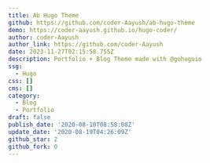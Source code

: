 ```yaml
---
title: Ab Hugo Theme
github: https://github.com/coder-Aayush/ab-hugo-theme
demo: https://coder-aayush.github.io/hugo-coder/
author: coder-Aayush
author_link: https://github.com/coder-Aayush
date: 2023-11-27T02:15:58.755Z
description: Portfolio + Blog Theme made with @gohugoio
ssg:
  - Hugo
css: []
cms: []
category:
  - Blog
  - Portfolio
draft: false
publish_date: '2020-08-10T08:58:08Z'
update_date: '2020-08-19T04:26:09Z'
github_star: 2
github_fork: 0
---
```

